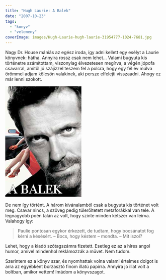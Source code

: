 ```yaml
---
title: "Hugh Laurie: A Balek"
date: "2007-10-23"
tags: 
  - "konyv"
  - "velemeny"
coverImage: images/Hugh-Laurie-hugh-laurie-31954777-1024-7681.jpg
---
```


Nagy Dr. House mániás az egész iroda, így adni kellett egy esélyt a Laurie könyvnek: hátha. Annyira rossz csak nem lehet... Valami bugyuta kis történetre számítottam, viszonylag élvezetesen megírva, a végén jópofa csavarral, amitől jó szájízzel teszem fel a polcra, hogy egy fél év múlva örömmel adjam kölcsön valakinek, aki persze elfelejti visszaadni. Ahogy ez már lenni szokott.

![b330327](images/b330327.jpg)

De nem így történt. A három kívánalamból csak a bugyuta kis történet volt meg. Csavar nincs, a szöveg pedig túlerőltetett metaforákkal van tele. A legnagyobb poén talán az volt, hogy szinte minden kétszer van leírva. Valahogy így:

> Paulie pontosan egykor érkezett, de tudtam, hogy bocsánatot fog kérni a késésért. – Bocs, hogy késtem – mondta. – Mit iszol?

Lehet, hogy a kiadó szótagszámra fizetett. Esetleg ez az a híres angol humor, amivel mindenhol reklámozzák a művet. Nem tudom.

Szerintem ez a könyv szar, és nyomhattak volna valami értelmes dolgot is arra az egyébként borzasztó finom illatú papírra. Annyira jó illat volt a boltban, amikor vettem! Imádom a könyvszagot.
